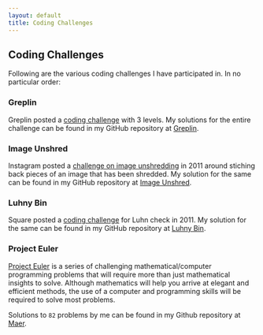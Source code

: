 ```yaml
---
layout: default
title: Coding Challenges
---
```


Coding Challenges
-----------------

Following are the various coding challenges I have participated in. In no particular order:

### Greplin

Greplin posted a <a href="http://challenge.greplin.com/">coding challenge</a> with 3 levels. My solutions for the entire
challenge can be found in my GitHub repository at <a href="https://github.com/sangupta/greplin">Greplin</a>.

### Image Unshred

Instagram posted a <a href="http://instagram-engineering.tumblr.com/post/12651721845/instagram-engineering-challenge-the-unshredder">challenge
on image unshredding</a> in 2011 around stiching back pieces of an image that has been shredded. My solution for the same can be found in
my GitHub repository at <a href="https://github.com/sangupta/image-unshred">Image Unshred</a>.


### Luhny Bin

Square posted a <a href="http://corner.squareup.com/2011/11/luhny-bin.html">coding challenge</a> for Luhn check in 2011. 
My solution for the same can be found in my GitHub repository at <a href="https://github.com/sangupta/luhnybin">Luhny Bin</a>.

### Project Euler

<a href="https://projecteuler.net/">Project Euler</a> is a series of challenging mathematical/computer 
programming problems that will require more than just mathematical insights to solve. Although mathematics 
will help you arrive at elegant and efficient methods, the use of a computer and programming skills 
will be required to solve most problems.

Solutions to `82` problems by me can be found in my Github repository at <a href="https://github.com/sangupta/maer">Maer</a>.
